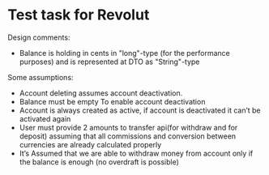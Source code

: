 # Test task for Revolut

Design comments:
- Balance is holding in cents in "long"-type (for the performance purposes) and is represented at DTO as "String"-type

Some assumptions:
- Account deleting assumes account deactivation. 
- Balance must be empty To enable account deactivation
- Account is always created as active, if account is deactivated  it can’t be activated again
- User must provide 2 amounts to transfer api(for withdraw and for deposit) 
assuming that all commissions and conversion between currencies are already calculated properly
- It’s Assumed that we are able to withdraw money from account only if the balance is enough (no overdraft is possible)